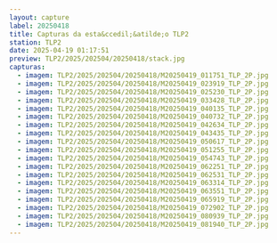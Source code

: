```yaml
---
layout: capture
label: 20250418
title: Capturas da esta&ccedil;&atilde;o TLP2
station: TLP2
date: 2025-04-19 01:17:51
preview: TLP2/2025/202504/20250418/stack.jpg
capturas:
  - imagem: TLP2/2025/202504/20250418/M20250419_011751_TLP_2P.jpg
  - imagem: TLP2/2025/202504/20250418/M20250419_023919_TLP_2P.jpg
  - imagem: TLP2/2025/202504/20250418/M20250419_025230_TLP_2P.jpg
  - imagem: TLP2/2025/202504/20250418/M20250419_033428_TLP_2P.jpg
  - imagem: TLP2/2025/202504/20250418/M20250419_040135_TLP_2P.jpg
  - imagem: TLP2/2025/202504/20250418/M20250419_040732_TLP_2P.jpg
  - imagem: TLP2/2025/202504/20250418/M20250419_042634_TLP_2P.jpg
  - imagem: TLP2/2025/202504/20250418/M20250419_043435_TLP_2P.jpg
  - imagem: TLP2/2025/202504/20250418/M20250419_050617_TLP_2P.jpg
  - imagem: TLP2/2025/202504/20250418/M20250419_051255_TLP_2P.jpg
  - imagem: TLP2/2025/202504/20250418/M20250419_054743_TLP_2P.jpg
  - imagem: TLP2/2025/202504/20250418/M20250419_062251_TLP_2P.jpg
  - imagem: TLP2/2025/202504/20250418/M20250419_062531_TLP_2P.jpg
  - imagem: TLP2/2025/202504/20250418/M20250419_063314_TLP_2P.jpg
  - imagem: TLP2/2025/202504/20250418/M20250419_063551_TLP_2P.jpg
  - imagem: TLP2/2025/202504/20250418/M20250419_065919_TLP_2P.jpg
  - imagem: TLP2/2025/202504/20250418/M20250419_072902_TLP_2P.jpg
  - imagem: TLP2/2025/202504/20250418/M20250419_080939_TLP_2P.jpg
  - imagem: TLP2/2025/202504/20250418/M20250419_081940_TLP_2P.jpg
---
```


